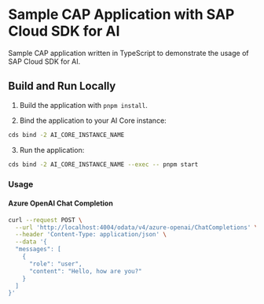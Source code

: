 # Sample CAP Application with SAP Cloud SDK for AI

Sample CAP application written in TypeScript to demonstrate the usage of SAP Cloud SDK for AI. 

## Build and Run Locally

1. Build the application with `pnpm install`.

2. Bind the application to your AI Core instance:

  ```bash
  cds bind -2 AI_CORE_INSTANCE_NAME
  ```

3. Run the application: 

  ```bash
  cds bind -2 AI_CORE_INSTANCE_NAME --exec -- pnpm start
  ```

### Usage

#### Azure OpenAI Chat Completion

```bash
curl --request POST \
  --url 'http://localhost:4004/odata/v4/azure-openai/ChatCompletions' \
  --header 'Content-Type: application/json' \
  --data '{
  "messages": [
    {
      "role": "user",
      "content": "Hello, how are you?"
    }
  ]
}'
```

